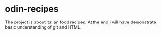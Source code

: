 # odin-recipes

The project is about italian food recipes. At the end i will have demonstrate basic understanding of git and HTML.
